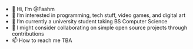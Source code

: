 - 👋 Hi, I’m @Faahm
- 👀 I’m interested in programming, tech stuff, video games, and digital art
- 🌱 I’m currently a university student taking BS Computer Science
- 💞️ I might consider collaborating on simple open source projects through contributions
- 📫 How to reach me TBA

<!---
Faahm/Faahm is a ✨ special ✨ repository because its `README.md` (this file) appears on your GitHub profile.
You can click the Preview link to take a look at your changes.
--->
